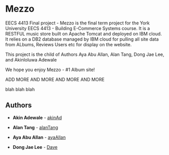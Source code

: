 # Mezzo
EECS 4413 Final project -
Mezzo is the final term project for the York University EECS 4413 - Building E-Commerce Systems course. It is a RESTFUL music store built on Apache Tomcat and deployed on IBM cloud. It relies on a DB2 database managed by IBM cloud for pulling all site data from ALbums, Reviews Users etc for display on the website. 

This project is the child of Authors Aya Abu Allan, Alan Tang, Dong Jae Lee, and Akinloluwa Adewale

We hope you enjoy Mezzo - #1 Album site!

ADD MORE
AND MORE
AND MORE 
AND MORE


 blah 
 blah
 blah
 
 ## Authors
* **Akin Adewale** - [akinAd]("https://github.com/ayaAllan")

* **Alan Tang**  - [alanTang](https://github.com/domainabusers)

* **Aya Abu Allan**  - [ayaAllan]("https://github.com/ayaAllan")

* **Dong Jae Lee**  - [Dave](https://github.com/cima369)
